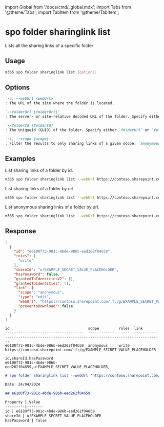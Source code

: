 <!-- DISCLAIMER: All secrets, passwords, and sensitive values in this document are examples only and not real credentials. -->
import Global from '/docs/cmd/_global.mdx';
import Tabs from '@theme/Tabs';
import TabItem from '@theme/TabItem';

# spo folder sharinglink list

Lists all the sharing links of a specific folder

## Usage

```sh
m365 spo folder sharinglink list [options]
```

## Options

```md definition-list
`-u, --webUrl <webUrl>`
: The URL of the site where the folder is located.

`--folderUrl [folderUrl]`
: The server- or site-relative decoded URL of the folder. Specify either `folderUrl` or `folderId` but not both.

`--folderId [folderId]`
: The UniqueId (GUID) of the folder. Specify either `folderUrl` or `folderId` but not both.

`-s, --scope [scope]`
: Filter the results to only sharing links of a given scope: `anonymous`, `users` or `organization`. By default all sharing links are listed.
```

<Global />

## Examples

List sharing links of a folder by id.

```sh
m365 spo folder sharinglink list --webUrl https://contoso.sharepoint.com/sites/demo --folderId daebb04b-a773-4baa-b1d1-3625418e3234
```

List sharing links of a folder by url.

```sh
m365 spo folder sharinglink list --webUrl https://contoso.sharepoint.com/sites/demo --folderUrl "/sites/demo/shared documents/folder"
```

List anonymous sharing links of a folder by url.

```sh
m365 spo folder sharinglink list --webUrl https://contoso.sharepoint.com/sites/demo --folderUrl "/sites/demo/shared documents/folder" --scope anonymous
```

## Response

<Tabs>
  <TabItem value="JSON">

  ```json
  [
    {
      "id": "e6100f73-981c-4bde-986b-eed262f04659",
      "roles": [
        "write"
      ],
      "shareId": "u!EXAMPLE_SECRET_VALUE_PLACEHOLDER",
      "hasPassword": false,
      "grantedToIdentitiesV2": [],
      "grantedToIdentities": [],
      "link": {
        "scope": "anonymous",
        "type": "edit",
        "webUrl": "https://contoso.sharepoint.com/:f:/g/EXAMPLE_SECRET_VALUE_PLACEHOLDER",
        "preventsDownload": false
      }
    }
  ]
  ```

  </TabItem>
  <TabItem value="Text">

  ```text
  id                                    scope         roles  link
  ------------------------------------  ------------  -----  -----------------------------------------------------------------------------------
  e6100f73-981c-4bde-986b-eed262f04659  anonymous     write  https://contoso.sharepoint.com/:f:/g/EXAMPLE_SECRET_VALUE_PLACEHOLDER
  ```

  </TabItem>
  <TabItem value="CSV">

  ```csv
  id,shareId,hasPassword
  e6100f73-981c-4bde-986b-eed262f04659,u!EXAMPLE_SECRET_VALUE_PLACEHOLDER,
  ```

  </TabItem>
  <TabItem value="Markdown">

  ```md
  # spo folder sharinglink list --webUrl "https://contoso.sharepoint.com/" --folderUrl "/shared documents/folder1"

  Date: 24/04/2024

  ## e6100f73-981c-4bde-986b-eed262f04659

  Property | Value
  ---------|-------
  id | e6100f73-981c-4bde-986b-eed262f04659
  shareId | u!EXAMPLE_SECRET_VALUE_PLACEHOLDER
  hasPassword | false
  ```

  </TabItem>
</Tabs>
